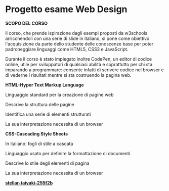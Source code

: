 # Progetto esame Web Design
**SCOPO DEL CORSO**

Il corso, che prende ispirazione dagli esempi proposti da w3schools arricchendoli con una serie di slide in italiano, si pone come obiettivo l'acquisizione da parte dello studente delle conoscenze base per poter padroneggiare linguaggi come HTML5, CSS3 e JavaScript. 

Durante il corso è stato impiegato inoltre CodePen, un editor di codice online, utile per sviluppatori di qualsiasi abilità e soprattutto per chi sta imparando a programmare: consente infatti di scrivere codice nel browser e di vederne i risultati mentre si sta costruendo la pagina web.

**HTML-Hyper Text Markup Language**

Linguaggio standard per la creazione di pagine web

Descrive la struttura delle pagine

Identifica una serie di elementi strutturati

La sua interpretazione necessita di un browser

**CSS-Cascading Style Sheets**

In italiano: fogli di stile a cascata

Linguaggio usato per definire la formattazione di documenti

Descrive lo stile degli elementi di pagina

La sua interpretazione necessita di un browser



[****stellar-taiyaki-255f2b****](https://stellar-taiyaki-255f2b.netlify.app/)
